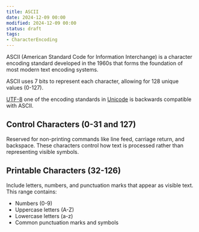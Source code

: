 ```yaml
---
title: ASCII
date: 2024-12-09 00:00
modified: 2024-12-09 00:00
status: draft
tags:
- CharacterEncoding
---
```


ASCII (American Standard Code for Information Interchange) is a character encoding standard developed in the 1960s that forms the foundation of most modern text encoding systems.

ASCII uses 7 bits to represent each character, allowing for 128 unique values (0-127).

[UTF-8](utf-8.md) one of the encoding standards in [Unicode](unicode.md) is backwards compatible with ASCII.

## Control Characters (0-31 and 127)

Reserved for non-printing commands like line feed, carriage return, and backspace. These characters control how text is processed rather than representing visible symbols.

## Printable Characters (32-126)

Include letters, numbers, and punctuation marks that appear as visible text. This range contains:

* Numbers (0-9)
* Uppercase letters (A-Z)
* Lowercase letters (a-z)
* Common punctuation marks and symbols
